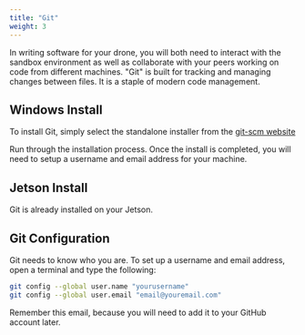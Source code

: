 ```yaml
---
title: "Git"
weight: 3
---
```


In writing software for your drone, you will both need to interact with the sandbox environment as well as collaborate with your peers working on code from different machines. "Git" is built for tracking and managing changes between files. It is a staple of modern code management.

## Windows Install

To install Git, simply select the standalone installer from the [git-scm website](https://git-scm.com/download/win)

Run through the installation process. Once the install is completed, you will need to setup a username and email address for your machine.

## Jetson Install

Git is already installed on your Jetson.

## Git Configuration

Git needs to know who you are.
To set up a username and email address, open a terminal and type the following:

```bash
git config --global user.name "yourusername"
git config --global user.email "email@youremail.com"
```

Remember this email, because you will need to add it to your GitHub account later.
